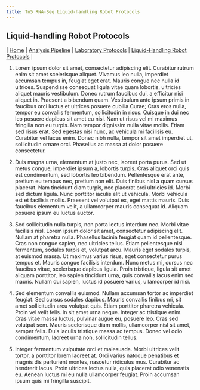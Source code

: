 ```yaml
---
title: Tn5 RNA-Seq Liquid-handling Robot Protocols
---
```


## Liquid-handling Robot Protocols

\| [Home](/) \| [Analysis Pipeline](/pipeline) \| [Laboratory Protocols](/laboratory_protocols) \| [Liquid-Handling Robot Protocols](robot_protocols) \|

1.  Lorem ipsum dolor sit amet, consectetur adipiscing elit. Curabitur rutrum enim sit amet scelerisque aliquet. Vivamus leo nulla, imperdiet accumsan tempus in, feugiat eget erat. Mauris congue nec nulla id ultrices. Suspendisse consequat ligula vitae quam lobortis, ultricies aliquet mauris vestibulum. Donec rutrum faucibus dui, a efficitur nisi aliquet in. Praesent a bibendum quam. Vestibulum ante ipsum primis in faucibus orci luctus et ultrices posuere cubilia Curae; Cras eros nulla, tempor eu convallis fermentum, sollicitudin in risus. Quisque in dui nec leo posuere dapibus sit amet eu nisi. Nam ut risus vel mi maximus fringilla non eu turpis. Nam tempor dignissim nulla vitae mollis. Etiam sed risus erat. Sed egestas nisi nunc, ac vehicula mi facilisis eu. Curabitur vel lacus enim. Donec nibh nulla, tempor sit amet imperdiet ut, sollicitudin ornare orci. Phasellus ac massa at dolor posuere consectetur. 

2.  Duis magna urna, elementum at justo nec, laoreet porta purus. Sed ut metus congue, imperdiet ipsum a, lobortis turpis. Cras aliquet orci quis est condimentum, sed lobortis leo bibendum. Pellentesque erat ante, pretium eu tempus nec, pretium non elit. Duis finibus nisl a quam cursus placerat. Nam tincidunt diam turpis, nec placerat orci ultricies id. Morbi sed dictum ligula. Nunc porttitor iaculis elit ut vehicula. Morbi vehicula est et facilisis mollis. Praesent vel volutpat ex, eget mattis mauris. Duis faucibus elementum velit, a ullamcorper mauris consequat id. Aliquam posuere ipsum eu luctus auctor.

3.  Sed sollicitudin nulla turpis, non porta lectus interdum nec. Morbi vitae facilisis nisl. Lorem ipsum dolor sit amet, consectetur adipiscing elit. Nullam at pharetra nulla. Phasellus lacinia feugiat quam id pellentesque. Cras non congue sapien, nec ultricies tellus. Etiam pellentesque nisl fermentum, sodales turpis et, volutpat arcu. Mauris eget sodales turpis, at euismod massa. Ut maximus varius risus, eget consectetur purus tempus et. Mauris congue facilisis interdum. Nunc metus mi, cursus nec faucibus vitae, scelerisque dapibus ligula. Proin tristique, ligula sit amet aliquam porttitor, leo sapien tincidunt urna, quis convallis lacus enim sed mauris. Nullam dui sapien, luctus id posuere varius, ullamcorper id nisi.

4.  Sed elementum convallis euismod. Nullam accumsan tortor ac imperdiet feugiat. Sed cursus sodales dapibus. Mauris convallis finibus mi, sit amet sollicitudin arcu volutpat quis. Etiam porttitor pharetra vehicula. Proin vel velit felis. In sit amet urna neque. Integer ac tristique enim. Cras vitae massa luctus, pulvinar augue eu, posuere leo. Cras sed volutpat sem. Mauris scelerisque diam mollis, ullamcorper nisl sit amet, semper felis. Duis iaculis tristique massa ac tempus. Donec vel odio condimentum, laoreet urna non, sollicitudin tellus.

5.  Integer fermentum vulputate orci et malesuada. Morbi ultrices velit tortor, a porttitor lorem laoreet at. Orci varius natoque penatibus et magnis dis parturient montes, nascetur ridiculus mus. Curabitur ac hendrerit lacus. Proin ultrices lectus nulla, quis placerat odio venenatis eu. Aenean luctus mi eu nulla ullamcorper feugiat. Proin accumsan ipsum quis mi fringilla suscipit. 
